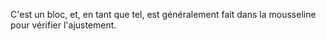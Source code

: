 C'est un bloc, et, en tant que tel, est généralement fait dans la mousseline pour vérifier l'ajustement.
